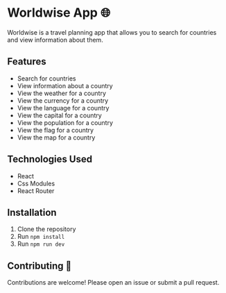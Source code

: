 # Worldwise App 🌐

Worldwise is a travel planning app that allows you to search for countries and view information about them.

## Features

- Search for countries
- View information about a country
- View the weather for a country
- View the currency for a country
- View the language for a country
- View the capital for a country
- View the population for a country
- View the flag for a country
- View the map for a country

## Technologies Used

- React
- Css Modules
- React Router

## Installation

1. Clone the repository
2. Run `npm install`
3. Run `npm run dev`

## Contributing 🤝

Contributions are welcome! Please open an issue or submit a pull request.
